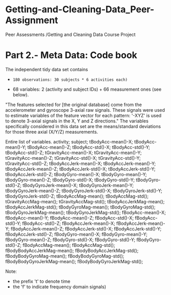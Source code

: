 # Getting-and-Cleaning-Data_Peer-Assignment
Peer Assessments /Getting and Cleaning Data Course Project

# Part 2.- Meta Data: Code book
 The independent tidy data set contains 
-     180 observations: 30 subjects * 6 activities each)
-	68 variables: 2 (activity and subject IDs) + 66 measurement ones (see below).

"The features selected for [the original database] come from the accelerometer and gyroscope 3-axial raw signals. These signals were used to estimate variables of the feature vector for each pattern:  '-XYZ' is used to denote 3-axial signals in the X, Y and Z directions."
The variables specifically considered in this data set are the means/standard deviations for those three axial (X/Y/Z) measurements. 

Entire list of variables.
activity;
subject;
tBodyAcc-mean()-X;
tBodyAcc-mean()-Y;
tBodyAcc-mean()-Z;
tBodyAcc-std()-X;
tBodyAcc-std()-Y;
tBodyAcc-std()-Z;
tGravityAcc-mean()-X;
tGravityAcc-mean()-Y;
tGravityAcc-mean()-Z;
tGravityAcc-std()-X;
tGravityAcc-std()-Y;
tGravityAcc-std()-Z;
tBodyAccJerk-mean()-X;
tBodyAccJerk-mean()-Y;
tBodyAccJerk-mean()-Z;
tBodyAccJerk-std()-X;
tBodyAccJerk-std()-Y;
tBodyAccJerk-std()-Z;
tBodyGyro-mean()-X;
tBodyGyro-mean()-Y;
tBodyGyro-mean()-Z;
tBodyGyro-std()-X;
tBodyGyro-std()-Y;
tBodyGyro-std()-Z;
tBodyGyroJerk-mean()-X;
tBodyGyroJerk-mean()-Y;
tBodyGyroJerk-mean()-Z;
tBodyGyroJerk-std()-X;
tBodyGyroJerk-std()-Y;
tBodyGyroJerk-std()-Z;
tBodyAccMag-mean();
tBodyAccMag-std();
tGravityAccMag-mean();
tGravityAccMag-std();
tBodyAccJerkMag-mean();
tBodyAccJerkMag-std();
tBodyGyroMag-mean();
tBodyGyroMag-std();
tBodyGyroJerkMag-mean();
tBodyGyroJerkMag-std();
fBodyAcc-mean()-X;
fBodyAcc-mean()-Y;
fBodyAcc-mean()-Z;
fBodyAcc-std()-X;
fBodyAcc-std()-Y;
fBodyAcc-std()-Z;
fBodyAccJerk-mean()-X;
fBodyAccJerk-mean()-Y;
fBodyAccJerk-mean()-Z;
fBodyAccJerk-std()-X;
fBodyAccJerk-std()-Y;
fBodyAccJerk-std()-Z;
fBodyGyro-mean()-X;
fBodyGyro-mean()-Y;
fBodyGyro-mean()-Z;
fBodyGyro-std()-X;
fBodyGyro-std()-Y;
fBodyGyro-std()-Z;
fBodyAccMag-mean();
fBodyAccMag-std();
fBodyBodyAccJerkMag-mean();
fBodyBodyAccJerkMag-std();
fBodyBodyGyroMag-mean();
fBodyBodyGyroMag-std();
fBodyBodyGyroJerkMag-mean();
fBodyBodyGyroJerkMag-std();


Note:
- the prefix 't' to denote time
- the 'f' to indicate frequency domain signals)

